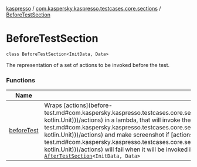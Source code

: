 [kaspresso](../../index.md) / [com.kaspersky.kaspresso.testcases.core.sections](../index.md) / [BeforeTestSection](./index.md)

# BeforeTestSection

`class BeforeTestSection<InitData, Data>`

The representation of a set of actions to be invoked before the test.

### Functions

| Name | Summary |
|---|---|
| [beforeTest](before-test.md) | Wraps [actions](before-test.md#com.kaspersky.kaspresso.testcases.core.sections.BeforeTestSection$beforeTest(kotlin.Function1((com.kaspersky.kaspresso.testcases.core.testcontext.BaseTestContext, kotlin.Unit)))/actions) in a lambda, that will invoke these [actions](before-test.md#com.kaspersky.kaspresso.testcases.core.sections.BeforeTestSection$beforeTest(kotlin.Function1((com.kaspersky.kaspresso.testcases.core.testcontext.BaseTestContext, kotlin.Unit)))/actions) and make screenshot if [actions](before-test.md#com.kaspersky.kaspresso.testcases.core.sections.BeforeTestSection$beforeTest(kotlin.Function1((com.kaspersky.kaspresso.testcases.core.testcontext.BaseTestContext, kotlin.Unit)))/actions) will fail when it will be invoked itself, and sets this lambda as the [TestBody.beforeTestActions](#).`fun beforeTest(actions: `[`BaseTestContext`](../../com.kaspersky.kaspresso.testcases.core.testcontext/-base-test-context.md)`.() -> Unit): `[`AfterTestSection`](../-after-test-section/index.md)`<InitData, Data>` |
